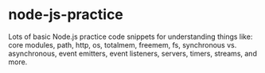 # node-js-practice
Lots of basic Node.js practice code snippets for understanding things like: core modules, path, http, os, totalmem, freemem, fs, synchronous vs. asynchronous, event emitters, event listeners, servers, timers, streams, and more.
